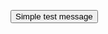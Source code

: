 <script>
function simpleTest() {
    window.webkit.messageHandlers.test.postMessage("Hello, world!");
}
</script>


<button onclick="printHelloWorld()">Simple test message</button>
